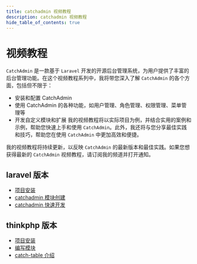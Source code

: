 ```yaml
---
title: catchadmin 视频教程
description: catchadmin 视频教程
hide_table_of_contents: true
---
```


# 视频教程
`CatchAdmin` 是一款基于 `Laravel` 开发的开源后台管理系统，为用户提供了丰富的后台管理功能。在这个视频教程系列中，我将带您深入了解 `CatchAdmin` 的各个方面，包括但不限于：

- 安装和配置 CatchAdmin
- 使用 CatchAdmin 的各种功能，如用户管理、角色管理、权限管理、菜单管理等
- 开发自定义模块和扩展
我的视频教程将以实际项目为例，并结合实用的案例和示例，帮助您快速上手和使用 `CatchAdmin`。此外，我还将与您分享最佳实践和技巧，帮助您在使用 `CatchAdmin` 中更加高效和便捷。

我的视频教程将持续更新，以反映 `CatchAdmin` 的最新版本和最佳实践。如果您想获得最新的 `CatchAdmin` 视频教程，请订阅我的频道并打开通知。

## laravel 版本
- [项目安装](https://www.bilibili.com/video/BV1eY411v71J)
- [catchadmin 模块创建](https://www.bilibili.com/video/BV1jP41127aW/)
- [catchadmin 快速开发](https://www.bilibili.com/video/BV1Qh4y1J7eB/)

## thinkphp 版本
- [项目安装](https://www.bilibili.com/video/BV1bD4y1R72m/)
- [编写模块](https://www.bilibili.com/video/BV1Pk4y1y7no)
- [catch-table 介绍](https://www.bilibili.com/video/BV1Py4y1x7q5/)
